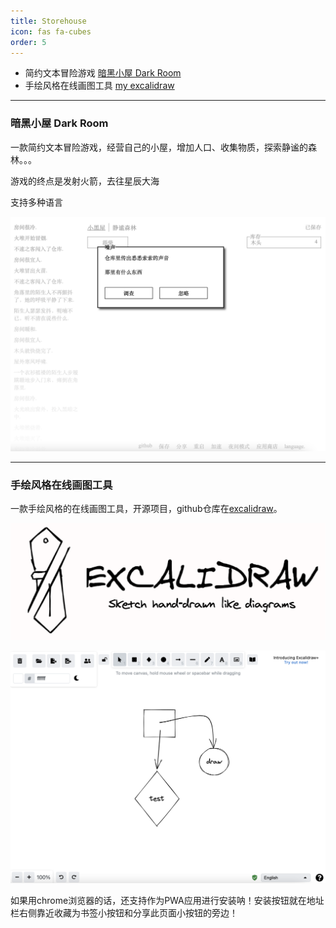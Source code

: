 ```yaml
---
title: Storehouse
icon: fas fa-cubes
order: 5
---
```



- 简约文本冒险游戏 [暗黑小屋 Dark Room](https://hxysayhi.com/game)
- 手绘风格在线画图工具 [my excalidraw](https://draw.hxysayhi.com)

---
### 暗黑小屋 Dark Room

一款简约文本冒险游戏，经营自己的小屋，增加人口、收集物质，探索静谧的森林。。。

游戏的终点是发射火箭，去往星辰大海

支持多种语言

[![dark room](/pic/storehouse/darkroom.png)](https://hxysayhi.com/game)

---
### 手绘风格在线画图工具
一款手绘风格的在线画图工具，开源项目，github仓库在[excalidraw](https://github.com/excalidraw/excalidraw)。

[![excalidraw](/pic/storehouse/excalidraw.png)](https://draw.hxysayhi.com)

[![excalidraw](/pic/storehouse/excalidraw-show.png)](https://draw.hxysayhi.com)

如果用chrome浏览器的话，还支持作为PWA应用进行安装呐！安装按钮就在地址栏右侧靠近收藏为书签小按钮和分享此页面小按钮的旁边！

